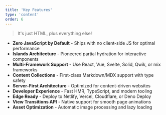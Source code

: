 ```yaml
---
title: 'Key Features'
type: 'content'
order: 6
---
```


> It's just HTML, plus everything else!

- **Zero JavaScript by Default** - Ships with no client-side JS for optimal performance
- **Islands Architecture** - Pioneered partial hydration for interactive components
- **Multi-Framework Support** - Use React, Vue, Svelte, Solid, Qwik, or mix frameworks
- **Content Collections** - First-class Markdown/MDX support with type safety
- **Server-First Architecture** - Optimized for content-driven websites
- **Developer Experience** - Fast HMR, TypeScript, and modern tooling
- **Edge Ready** - Deploy to Netlify, Vercel, Cloudflare, or Deno Deploy
- **View Transitions API** - Native support for smooth page animations
- **Asset Optimization** - Automatic image processing and lazy loading
